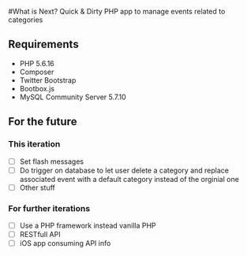 #What is Next?
Quick & Dirty PHP app to manage events related to categories

## Requirements
- PHP 5.6.16
- Composer
- Twitter Bootstrap
- Bootbox.js
- MySQL Community Server 5.7.10

## For the future
### This iteration
- [ ] Set flash messages
- [ ] Do trigger on database to let user delete a category and replace associated event with a default category instead of the orginial one
- [ ] Other stuff

### For further iterations
- [ ] Use a PHP framework instead vanilla PHP
- [ ] RESTfull API 
- [ ] iOS app consuming API info
